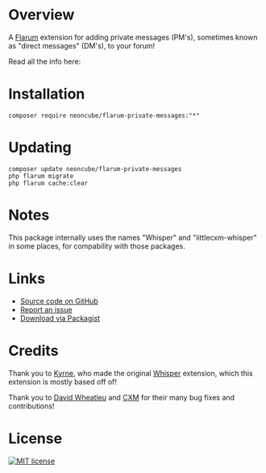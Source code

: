 # Overview

A [Flarum](http://flarum.org) extension for adding private messages (PM's), sometimes known as "direct messages" (DM's), to your forum!

Read all the info here:

# Installation

    composer require neoncube/flarum-private-messages:"*"

# Updating

    composer update neoncube/flarum-private-messages
    php flarum migrate
    php flarum cache:clear

# Notes

This package internally uses the names "Whisper" and "littlecxm-whisper" in some places, for compability with those packages.

# Links

- [Source code on GitHub](https://github.com/neoncube2/flarum-private-messages)
- [Report an issue](https://github.com/neoncube2/flarum-private-messages/issues)
- [Download via Packagist](https://packagist.org/packages/neoncube/flarum-private-messages)

# Credits

Thank you to [Kyrne](https://redevs.org), who made the original [Whisper](https://flarum.org/index.php/extension/kyrne/whisper) extension, which this extension is mostly based off of!

Thank you to [David Wheatleu](https://davwheat.dev) and [CXM](https://github.com/littlecxm) for their many bug fixes and contributions!

# License

[![MIT license](https://img.shields.io/badge/license-MIT-blue.svg)](https://github.com/neoncube/flarum-private-messages/blob/master/LICENSE)